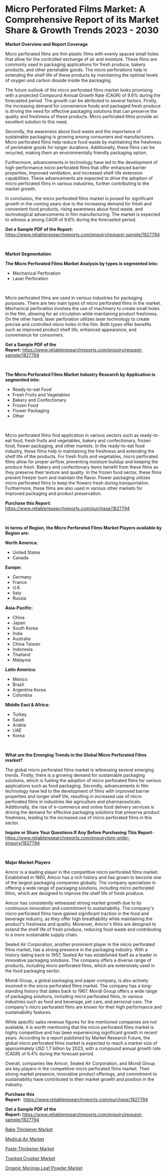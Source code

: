 <p><h1>Micro Perforated Films Market: A Comprehensive Report of its Market Share & Growth Trends 2023 - 2030</h1></p><p><strong>Market Overview and Report Coverage</strong></p>
<p><p>Micro perforated films are thin plastic films with evenly spaced small holes that allow for the controlled exchange of air and moisture. These films are commonly used in packaging applications for fresh produce, bakery products, and other perishable goods. The micro perforations help in extending the shelf life of these products by maintaining the optimal levels of oxygen and carbon dioxide inside the packaging.</p><p>The future outlook of the micro perforated films market looks promising with a projected Compound Annual Growth Rate (CAGR) of 9.6% during the forecasted period. The growth can be attributed to several factors. Firstly, the increasing demand for convenience foods and packaged fresh produce is driving the need for effective packaging solutions that can preserve the quality and freshness of these products. Micro perforated films provide an excellent solution to this need.</p><p>Secondly, the awareness about food waste and the importance of sustainable packaging is growing among consumers and manufacturers. Micro perforated films help reduce food waste by maintaining the freshness of perishable goods for longer durations. Additionally, these films can be recycled, making them an environmentally friendly packaging option.</p><p>Furthermore, advancements in technology have led to the development of high-performance micro perforated films that offer enhanced barrier properties, improved ventilation, and increased shelf-life extension capabilities. These advancements are expected to drive the adoption of micro perforated films in various industries, further contributing to the market growth.</p><p>In conclusion, the micro perforated films market is poised for significant growth in the coming years due to the increasing demand for fresh and convenient food products, rising awareness about food waste, and technological advancements in film manufacturing. The market is expected to witness a strong CAGR of 9.6% during the forecasted period.</p></p>
<p><strong>Get a Sample PDF of the Report:</strong> <a href="https://www.reliableresearchreports.com/enquiry/request-sample/1827794">https://www.reliableresearchreports.com/enquiry/request-sample/1827794</a></p>
<p>&nbsp;</p>
<p><strong>Market Segmentation</strong></p>
<p><strong>The Micro Perforated Films Market Analysis by types is segmented into:</strong></p>
<p><ul><li>Mechanical Perforation</li><li>Laser Perforation</li></ul></p>
<p>&nbsp;</p>
<p><p>Micro perforated films are used in various industries for packaging purposes. There are two main types of micro perforated films in the market. Mechanical perforation involves the use of machinery to create small holes in the film, allowing for air circulation while maintaining product freshness. On the other hand, laser perforation utilizes laser technology to create precise and controlled micro holes in the film. Both types offer benefits such as improved product shelf life, enhanced appearance, and convenience for consumers.</p></p>
<p><strong>Get a Sample PDF of the Report:</strong>&nbsp;<a href="https://www.reliableresearchreports.com/enquiry/request-sample/1827794">https://www.reliableresearchreports.com/enquiry/request-sample/1827794</a></p>
<p>&nbsp;</p>
<p><strong>The Micro Perforated Films Market Industry Research by Application is segmented into:</strong></p>
<p><ul><li>Ready-to-eat Food</li><li>Fresh Fruits and Vegetables</li><li>Bakery and Confectionary</li><li>Frozen Food</li><li>Flower Packaging</li><li>Other</li></ul></p>
<p>&nbsp;</p>
<p><p>Micro perforated films find application in various sectors such as ready-to-eat food, fresh fruits and vegetables, bakery and confectionary, frozen food, flower packaging, and other markets. In the ready-to-eat food industry, these films help in maintaining the freshness and extending the shelf life of the products. For fresh fruits and vegetables, micro perforated films allow for proper airflow, preventing moisture buildup and keeping the produce fresh. Bakery and confectionary items benefit from these films as they preserve their texture and quality. In the frozen food sector, these films prevent freezer burn and maintain the flavor. Flower packaging utilizes micro perforated films to keep the flowers fresh during transportation. Furthermore, these films are also used in various other markets for improved packaging and product preservation.</p></p>
<p><strong>Purchase this Report:</strong>&nbsp; <a href="https://www.reliableresearchreports.com/purchase/1827794">https://www.reliableresearchreports.com/purchase/1827794</a></p>
<p>&nbsp;</p>
<p><strong>In terms of Region, the Micro Perforated Films Market Players available by Region are:</strong></p>
<p>
    <p> <strong> North America: </strong>
        <ul>
            <li>United States</li>
            <li>Canada</li>
        </ul>
        </p> 
    <p> <strong> Europe: </strong>
        <ul>
            <li>Germany</li>
            <li>France</li>
            <li>U.K.</li>
            <li>Italy</li>
            <li>Russia</li>
        </ul>
        </p> 
    <p> <strong> Asia-Pacific: </strong>
        <ul>
            <li>China</li>
            <li>Japan</li>
            <li>South Korea</li>
            <li>India</li>
            <li>Australia</li>
            <li>China Taiwan</li>
            <li>Indonesia</li>
            <li>Thailand</li>
            <li>Malaysia</li>
        </ul>
        </p> 
    <p> <strong> Latin America: </strong>
        <ul>
            <li>Mexico</li>
            <li>Brazil</li>
            <li>Argentina Korea</li>
            <li>Colombia</li>
        </ul>
        </p> 
    <p> <strong> Middle East & Africa: </strong>
        <ul>
            <li>Turkey</li>
            <li>Saudi</li>
            <li>Arabia</li>
            <li>UAE</li>
            <li>Korea</li>
        </ul>
    </p>
    </p>
<p>&nbsp;</p>
<p><strong>What are the Emerging Trends in the Global Micro Perforated Films market?</strong></p>
<p><p>The global micro perforated films market is witnessing several emerging trends. Firstly, there is a growing demand for sustainable packaging solutions, which is fueling the adoption of micro perforated films for various applications such as food packaging. Secondly, advancements in film technology have led to the development of films with improved barrier properties and longer shelf life, resulting in increased use of micro perforated films in industries like agriculture and pharmaceuticals. Additionally, the rise of e-commerce and online food delivery services is driving the demand for effective packaging solutions that preserve product freshness, leading to the increased use of micro perforated films in this sector.</p></p>
<p><strong>Inquire or Share Your Questions If Any Before Purchasing This Report</strong>- <a href="https://www.reliableresearchreports.com/enquiry/pre-order-enquiry/1827794">https://www.reliableresearchreports.com/enquiry/pre-order-enquiry/1827794</a></p>
<p>&nbsp;</p>
<p><strong>Major Market Players</strong></p>
<p><p>Amcor is a leading player in the competitive micro perforated films market. Established in 1860, Amcor has a rich history and has grown to become one of the largest packaging companies globally. The company specializes in offering a wide range of packaging solutions, including micro perforated films, which are designed to improve the shelf life of fresh produce.</p><p>Amcor has consistently witnessed strong market growth due to its continuous innovation and commitment to sustainability. The company's micro perforated films have gained significant traction in the food and beverage industry, as they offer high breathability while maintaining the product's freshness and quality. Moreover, Amcor's films are designed to extend the shelf life of fresh produce, reducing food waste and contributing to a more sustainable supply chain.</p><p>Sealed Air Corporation, another prominent player in the micro perforated films market, has a strong presence in the packaging industry. With a history dating back to 1957, Sealed Air has established itself as a leader in innovative packaging solutions. The company offers a diverse range of products, including micro perforated films, which are extensively used in the food packaging sector.</p><p>Mondi Group, a global packaging and paper company, is also actively involved in the micro perforated films market. The company has a long-standing history that dates back to 1967. Mondi Group offers a wide range of packaging solutions, including micro perforated films, to various industries such as food and beverage, pet care, and personal care. The company's micro perforated films are known for their high performance and sustainability features.</p><p>While specific sales revenue figures for the mentioned companies are not available, it is worth mentioning that the micro perforated films market is highly competitive and has been experiencing significant growth in recent years. According to a report published by Market Research Future, the global micro perforated films market is expected to reach a market size of approximately USD 1.7 billion by 2023, with a compound annual growth rate (CAGR) of 6.4% during the forecast period.</p><p>Overall, companies like Amcor, Sealed Air Corporation, and Mondi Group are key players in the competitive micro perforated films market. Their strong market presence, innovative product offerings, and commitment to sustainability have contributed to their market growth and position in the industry.</p></p>
<p><strong>Purchase this Report:</strong>&nbsp;&nbsp;<a href="https://www.reliableresearchreports.com/purchase/1827794">https://www.reliableresearchreports.com/purchase/1827794</a></p>
<p></p>
<p><strong>Get a Sample PDF of the Report:</strong>&nbsp;<a href="https://www.reliableresearchreports.com/enquiry/request-sample/1827794">https://www.reliableresearchreports.com/enquiry/request-sample/1827794</a></p>
<p><p><a href="https://medium.com/@ursulastark1/rake-thickener-market-trends-and-market-analysis-forecasted-for-period-2023-2030-5194588d1257">Rake Thickener Market</a></p><p><a href="https://github.com/RickHolmes3/Market-Research-Report-List-2/blob/main/medical-air-market.md">Medical Air Market</a></p><p><a href="https://medium.com/@giannicrona/paste-thickener-market-furnishes-information-on-market-share-market-trends-and-market-growth-c16e4fdef0ff">Paste Thickener Market</a></p><p><a href="https://medium.com/@joelstrosin1928/tracked-crusher-market-analysis-and-sze-forecasted-for-period-from-2023-to-2030-b2efb5828dd0">Tracked Crusher Market</a></p><p><a href="https://medium.com/@mahimohanrp23/organic-moringa-leaf-powder-market-size-market-outlook-and-market-forecast-2023-to-2030-c9b8896f92e3">Organic Moringa Leaf Powder Market</a></p></p>